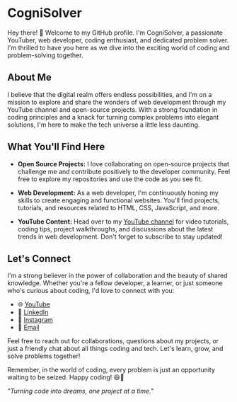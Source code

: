 # CogniSolver

Hey there! 👋 Welcome to my GitHub profile. I'm CogniSolver, a passionate YouTuber, web developer, coding enthusiast, and dedicated problem solver. I'm thrilled to have you here as we dive into the exciting world of coding and problem-solving together.

## About Me

I believe that the digital realm offers endless possibilities, and I'm on a mission to explore and share the wonders of web development through my YouTube channel and open-source projects. With a strong foundation in coding principles and a knack for turning complex problems into elegant solutions, I'm here to make the tech universe a little less daunting.

## What You'll Find Here

- **Open Source Projects:** I love collaborating on open-source projects that challenge me and contribute positively to the developer community. Feel free to explore my repositories and use the code as you see fit.

- **Web Development:** As a web developer, I'm continuously honing my skills to create engaging and functional websites. You'll find projects, tutorials, and resources related to HTML, CSS, JavaScript, and more.

- **YouTube Content:** Head over to my [YouTube channel](https://www.youtube.com/@CogniSolver) for video tutorials, coding tips, project walkthroughs, and discussions about the latest trends in web development. Don't forget to subscribe to stay updated!

## Let's Connect

I'm a strong believer in the power of collaboration and the beauty of shared knowledge. Whether you're a fellow developer, a learner, or just someone who's curious about coding, I'd love to connect with you:

- 🌐 [YouTube](https://www.youtube.com/@CogniSolver)
- 💼 [LinkedIn](https://www.linkedin.com/in/bijay-pandey)
- 📸 [Instagram](https://instagram.com/cognisolver?utm_source=qr&amp;igshid=NGExMmI2YTkyZg%3D%3D)
- 📧 [Email](mailto:cognisolver@gmail.com)

Feel free to reach out for collaborations, questions about my projects, or just a friendly chat about all things coding and tech. Let's learn, grow, and solve problems together!

Remember, in the world of coding, every problem is just an opportunity waiting to be seized. Happy coding! 😄🚀

_"Turning code into dreams, one project at a time."_
